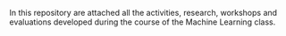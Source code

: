 In this repository are attached all the activities, research, workshops and evaluations developed during the course of the Machine Learning class. 
